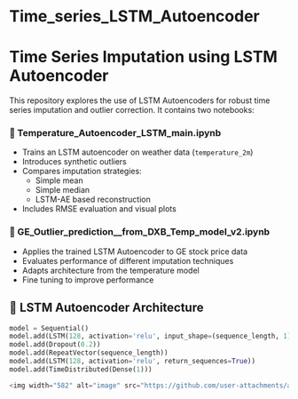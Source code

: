 # Time_series_LSTM_Autoencoder

# Time Series Imputation using LSTM Autoencoder

This repository explores the use of LSTM Autoencoders for robust time series imputation and outlier correction. It contains two notebooks:

### 🔹 Temperature_Autoencoder_LSTM_main.ipynb
- Trains an LSTM autoencoder on weather data (`temperature_2m`)
- Introduces synthetic outliers
- Compares imputation strategies:
  - Simple mean
  - Simple median
  - LSTM-AE based reconstruction
- Includes RMSE evaluation and visual plots

### 🔹 GE_Outlier_prediction__from_DXB_Temp_model_v2.ipynb
- Applies the trained LSTM Autoencoder to GE stock price data
- Evaluates performance of different imputation techniques
- Adapts architecture from the temperature model
- Fine tuning to improve performance <TBD>

## 🧠 LSTM Autoencoder Architecture

```python
model = Sequential()
model.add(LSTM(128, activation='relu', input_shape=(sequence_length, 1), return_sequences=False))
model.add(Dropout(0.2))
model.add(RepeatVector(sequence_length))
model.add(LSTM(128, activation='relu', return_sequences=True))
model.add(TimeDistributed(Dense(1)))

<img width="582" alt="image" src="https://github.com/user-attachments/assets/3fe94a1c-7a50-44cf-9127-51cc4417cb9d" />

